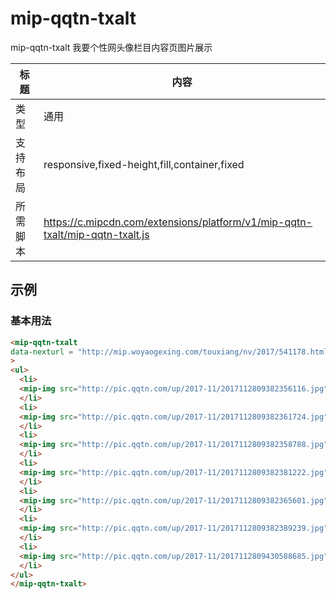 # mip-qqtn-txalt

mip-qqtn-txalt 我要个性网头像栏目内容页图片展示

标题|内容
----|----
类型|通用
支持布局|responsive,fixed-height,fill,container,fixed
所需脚本|https://c.mipcdn.com/extensions/platform/v1/mip-qqtn-txalt/mip-qqtn-txalt.js
## 示例

### 基本用法
```html
<mip-qqtn-txalt 
data-nexturl = "http://mip.woyaogexing.com/touxiang/nv/2017/541178.html"
>
<ul>
  <li>
  <mip-img src="http://pic.qqtn.com/up/2017-11/2017112809382356116.jpg" >
  </li>
  <li>
  <mip-img src="http://pic.qqtn.com/up/2017-11/2017112809382361724.jpg">
  </li>
  <li>
  <mip-img src="http://pic.qqtn.com/up/2017-11/2017112809382358788.jpg">
  </li>
  <li>
  <mip-img src="http://pic.qqtn.com/up/2017-11/2017112809382381222.jpg">
  </li>
  <li>
  <mip-img src="http://pic.qqtn.com/up/2017-11/2017112809382365601.jpg">
  </li>
  <li>
  <mip-img src="http://pic.qqtn.com/up/2017-11/2017112809382389239.jpg">
  </li>
  <li>
  <mip-img src="http://pic.qqtn.com/up/2017-11/2017112809430588685.jpg">
  </li>
</ul>
</mip-qqtn-txalt>